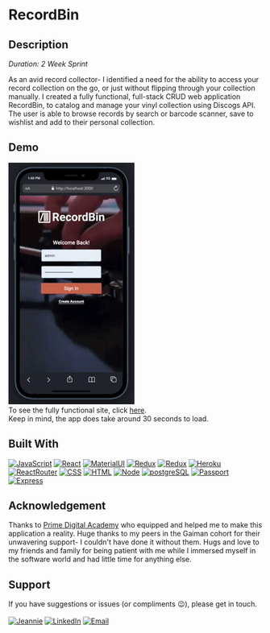 # RecordBin

## Description
_Duration: 2 Week Sprint_

As an avid record collector- I identified a need for the ability to access your record collection on the go, or just without flipping through your collection manually. I created a fully functional, full-stack CRUD web application RecordBin, to catalog and manage your vinyl collection using Discogs API. The user is able to browse records by search or barcode scanner, save to wishlist and add to their personal collection.

## Demo

![Alt Text](recordbin.gif)
</br>
To see the fully functional site, click [here](https://desolate-spire-23251.herokuapp.com/#/).
</br>
Keep in mind, the app does take around 30 seconds to load.  

## Built With

[![JavaScript](https://img.shields.io/badge/JavaScript-F7DF1E?style=for-the-badge&logo=javascript&logoColor=black)]()
[![React](https://img.shields.io/badge/React-20232A?style=for-the-badge&logo=react&logoColor=61DAFB)]()
[![MaterialUI](https://img.shields.io/badge/Material--UI-0081CB?style=for-the-badge&logo=material-ui&logoColor=white)]()
[![Redux](https://img.shields.io/badge/Redux-593D88?style=for-the-badge&logo=redux&logoColor=white)]()
[![Redux](https://img.shields.io/badge/Redux--Sagas-20232A?style=for-the-badge&logo=reduxsaga&logoColor=61DAFB)]()
[![Heroku](https://img.shields.io/badge/Heroku-430098?style=for-the-badge&logo=heroku&logoColor=white)]()
[![ReactRouter](https://img.shields.io/badge/React_Router-CA4245?style=for-the-badge&logo=react-router&logoColor=white)]()
[![CSS](https://img.shields.io/badge/CSS-239120?&style=for-the-badge&logo=css3&logoColor=white)]()
[![HTML](https://img.shields.io/badge/HTML5-E34F26?style=for-the-badge&logo=html5&logoColor=white)]()
[![Node](https://img.shields.io/badge/Node.js-43853D?style=for-the-badge&logo=node.js&logoColor=white)]()
[![postgreSQL](https://img.shields.io/badge/PostgreSQL-316192?style=for-the-badge&logo=postgresql&logoColor=white)]()
[![Passport](https://img.shields.io/badge/Passport.js-20232A?style=for-the-badge)]()
[![Express](https://img.shields.io/badge/Express.js-404D59?style=for-the-badge)]()

## Acknowledgement
Thanks to [Prime Digital Academy](www.primeacademy.io) who equipped and helped me to make this application a reality. Huge thanks to my peers in the Gaiman cohort for their unwavering support- I couldn't have done it without them. Hugs and love to my friends and family for being patient with me while I immersed myself in the software world and had little time for anything else. 

## Support
If you have suggestions or issues (or compliments 😉), please get in touch. 
<br/>
<br/>
[![Jeannie](https://img.shields.io/badge/-jeannie.dev-yellowgreen?style=for-the-badge)](https://www.jeannie.dev) 
[![LinkedIn](https://img.shields.io/badge/-LinkedIn-blue?style=for-the-badge&logo=linkedin)](https://linkedin.com/in/JeannieBranstrator) 
[![Email](https://img.shields.io/badge/-gmail-orange?style=for-the-badge&logo=gmail)](mailto:jmbranstrator@gmail.com) 
